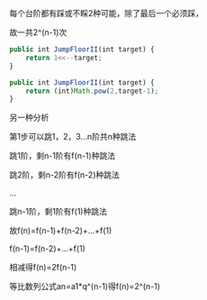 每个台阶都有踩或不睬2种可能，除了最后一个必须踩，

故一共2^(n-1)次

```javascript
public int JumpFloorII(int target) {
    return 1<<--target;
}
```



```javascript
public int JumpFloorII(int target) {
	return (int)Math.pow(2,target-1);
}
```



另一种分析

第1步可以跳1，2，3...n阶共n种跳法

跳1阶，剩n-1阶有f(n-1)种跳法

跳2阶，剩n-2阶有f(n-2)种跳法

...

跳n-1阶，剩1阶有f(1)种跳法

故f(n)=f(n-1)+f(n-2)+...+f(1)

f(n-1)=f(n-2)+...+f(1)

相减得f(n)=2f(n-1)

等比数列公式an=a1*q^(n-1)得f(n)=2^(n-1)

